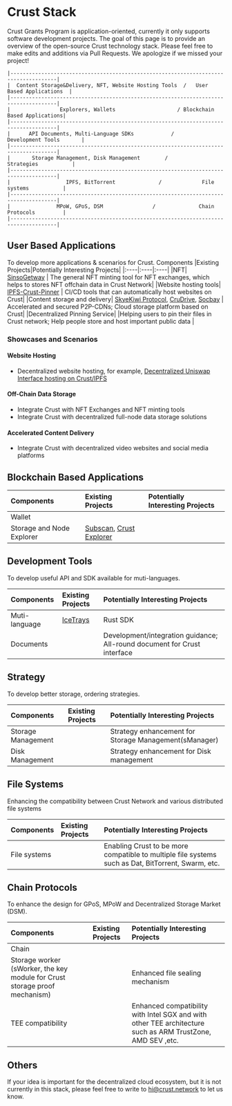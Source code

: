 # Crust Stack
Crust Grants Program is application-oriented, currently it only supports software development projects. The goal of this page is to provide an overview of the open-source Crust technology stack. Please feel free to make edits and additions via Pull Requests. We apologize if we missed your project!


<!-- markdownlint-disable MD040 -->
```
|-------------------------------------------------------------------------------------|
|  Content Storage&Delivery, NFT, Website Hosting Tools  /   User Based Applications  |
|-------------------------------------------------------------------------------------|
|                Explorers, Wallets                    / Blockchain Based Applications|
|-------------------------------------------------------------------------------------|
|      API Documents, Multi-Language SDKs            /        Development Tools       |
|-------------------------------------------------------------------------------------|
|       Storage Management, Disk Management        /             Strategies           |
|-------------------------------------------------------------------------------------|
|                  IPFS, BitTorrent              /             File systems           |
|-------------------------------------------------------------------------------------|
|               MPoW, GPoS, DSM                /              Chain Protocols         |
|-------------------------------------------------------------------------------------|
```


## User Based Applications
To develop more applications & scenarios for Crust.
Components |Existing Projects|Potentially Interesting Projects|
|:----|:----|:----|
|NFT|  [SinsoGetway](https://github.com/Sinsogetway)  | The general NFT minting tool for NFT exchanges, which helps to stores NFT offchain data in Crust Network|
|Website hosting tools| [IPFS-Crust-Pinner](https://github.com/crustio/ipfs-crust-pinner)   | CI/CD tools that can automatically host websites on Crust|
|Content storage and delivery| [SkyeKiwi Protocol](http://skye.kiwi/), [CruDrive](https://github.com/crudrive), [Socbay](http://socbay.io)   | Accelerated and secured P2P-CDNs; Cloud storage platform based on Crust|
|Decentralized Pinning Service|    |Helping users to pin their files in Crust network; Help people store and host important public data |

### Showcases and Scenarios
#### Website Hosting
* Decentralized website hosting, for example, [Decentralized Uniswap Interface hosting on Crust/IPFS](https://medium.com/crustnetwork/decentralized-uniswap-interface-hosting-on-ipfs-18a78d1209ac)

#### Off-Chain Data Storage
* Integrate Crust with NFT Exchanges and NFT minting tools
* Integrate Crust with decentralized full-node data storage solutions
  
#### Accelerated Content Delivery
* Integrate Crust with decentralized video websites and social media platforms

## Blockchain Based Applications
Components |Existing Projects|Potentially Interesting Projects|
|:----|:----|:----|
|Wallet|    |    |
|Storage and Node Explorer|  [Subscan](https://subscan.io/), [Crust Explorer](https://github.com/HuaZhuangNan/crust-explorer)  |    |

## Development Tools
To develop useful API and SDK available for muti-languages.

Components |Existing Projects|Potentially Interesting Projects|
|:----|:----|:----|
| Muti-language |  [IceTrays](https://github.com/IceTrays)  |Rust SDK|
| Documents |    | Development/integration guidance; All-round document for Crust interface  |


## Strategy
To develop better storage, ordering strategies.

Components |Existing Projects|Potentially Interesting Projects|
|:----|:----|:----|
|  Storage Management  |    | Strategy enhancement for Storage Management(sManager)   |
|  Disk Management  |    | Strategy enhancement for Disk management    |


## File Systems
Enhancing the compatibility between Crust Network and various distributed file systems

Components |Existing Projects|Potentially Interesting Projects|
|:----|:----|:----|
|  File systems   |    |  Enabling Crust to be more compatible to multiple file systems such as Dat, BitTorrent, Swarm, etc.  |


## Chain Protocols
To enhance the design for GPoS,  MPoW and Decentralized Storage Market (DSM).

Components |Existing Projects|Potentially Interesting Projects|
|:----|:----|:----|
|Chain |    |    |
|Storage worker (sWorker, the key module for Crust storage proof mechanism)|    |Enhanced file sealing mechanism|
|TEE compatibility|    |Enhanced compatibility with Intel SGX and with other TEE architecture such as ARM TrustZone, AMD SEV ,etc.|

## Others
If your idea is important for the decentralized cloud ecosystem, but it is not currently in this stack, please feel free to write to hi@crust.network to let us know.
